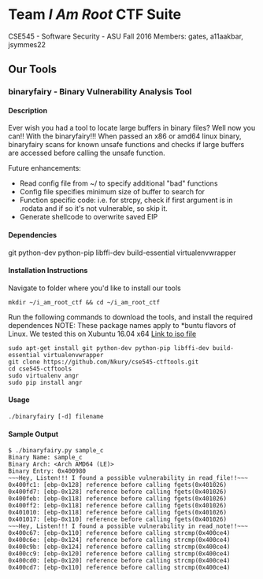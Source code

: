 # Team *I Am Root* CTF Suite
CSE545 - Software Security - ASU Fall 2016
Members: gates, a11aakbar, jsymmes22

## Our Tools

### binaryfairy - Binary Vulnerability Analysis Tool

#### Description
Ever wish you had a tool to locate large buffers in binary files?  Well now you can!! With the binaryfairy!!!
When passed an x86 or amd64 linux binary, binaryfairy scans for known unsafe functions and checks if large buffers
are accessed before calling the unsafe function.

Future enhancements:
- Read config file from ~/ to specify additional "bad" functions
- Config file specifies minimum size of buffer to search for
- Function specific code:  i.e. for strcpy, check if first argument is in .rodata and if so it's not vulnerable, so skip it.
- Generate shellcode to overwrite saved EIP

#### Dependencies
git python-dev python-pip libffi-dev build-essential virtualenvwrapper
#### Installation Instructions

Navigate to folder where you'd like to install our tools
```buildoutcfg
mkdir ~/i_am_root_ctf && cd ~/i_am_root_ctf
```
Run the following commands to download the tools, and install the required dependences
NOTE:  These package names apply to *buntu flavors of Linux.  We tested this on Xubuntu 16.04 x64 [Link to iso file](http://ftp.ussg.iu.edu/linux/xubuntu/16.04/release/xubuntu-16.04.2-desktop-amd64.iso)
```buildoutcfg
sudo apt-get install git python-dev python-pip libffi-dev build-essential virtualenvwrapper
git clone https://github.com/Nkury/cse545-ctftools.git
cd cse545-ctftools
sudo virtualenv angr
sudo pip install angr
```
#### Usage
```buildoutcfg
./binaryfairy [-d] filename
```

#### Sample Output
```buildoutcfg
$ ./binaryfairy.py sample_c
Binary Name: sample_c
Binary Arch: <Arch AMD64 (LE)>
Binary Entry: 0x400980
~~~Hey, Listen!!! I found a possible vulnerability in read_file!!~~~
0x400fc1: [ebp-0x128] reference before calling fgets(0x401026)
0x400fd7: [ebp-0x128] reference before calling fgets(0x401026)
0x400feb: [ebp-0x118] reference before calling fgets(0x401026)
0x400ff2: [ebp-0x118] reference before calling fgets(0x401026)
0x401010: [ebp-0x118] reference before calling fgets(0x401026)
0x401017: [ebp-0x110] reference before calling fgets(0x401026)
~~~Hey, Listen!!! I found a possible vulnerability in read_note!!~~~
0x400c67: [ebp-0x110] reference before calling strcmp(0x400ce4)
0x400c6e: [ebp-0x124] reference before calling strcmp(0x400ce4)
0x400c9b: [ebp-0x124] reference before calling strcmp(0x400ce4)
0x400cc9: [ebp-0x120] reference before calling strcmp(0x400ce4)
0x400cd0: [ebp-0x120] reference before calling strcmp(0x400ce4)
0x400cd7: [ebp-0x110] reference before calling strcmp(0x400ce4)
```